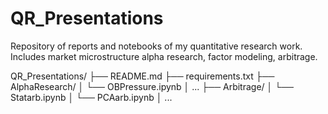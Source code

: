 # QR_Presentations
Repository of reports and notebooks of my quantitative research work. Includes market microstructure alpha research, factor modeling, arbitrage.

QR_Presentations/
├── README.md
├── requirements.txt
├── AlphaResearch/
│   └── OBPressure.ipynb 
│         ...
├── Arbitrage/ 
│   └── Statarb.ipynb 
│   └── PCAarb.ipynb 
│         ... 

